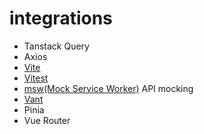 # integrations

- Tanstack Query
- Axios
- [Vite](https://vitejs.dev)
- [Vitest](https://vitest.dev)
- [msw(Mock Service Worker)](https://mswjs.io/) API mocking
- [Vant](https://vant-ui.github.io/vant/#/zh-CN)
- Pinia
- Vue Router